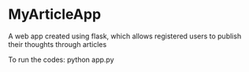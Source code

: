 # MyArticleApp
A web app created using flask, which allows registered users to publish their thoughts through articles

To run the codes:
python app.py

